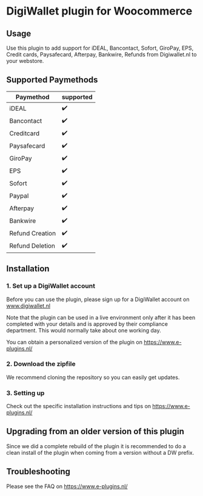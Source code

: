 # DigiWallet plugin for Woocommerce

## Usage
Use this plugin to add support for iDEAL, Bancontact, Sofort, GiroPay, EPS, Credit cards, Paysafecard, Afterpay, Bankwire, Refunds
from Digiwallet.nl to your webstore. 

## Supported Paymethods
| Paymethod	|   supported	| 
|-------------	|---	|
| iDEAL	|:heavy_check_mark:	|
| Bancontact	|:heavy_check_mark:	|
| Creditcard	|:heavy_check_mark:	|
| Paysafecard	|:heavy_check_mark:	|
| GiroPay	|:heavy_check_mark:	|
| EPS	|:heavy_check_mark:	|
| Sofort	|:heavy_check_mark:	|
| Paypal	|:heavy_check_mark:	|
| Afterpay	|:heavy_check_mark:	|
| Bankwire	|:heavy_check_mark:	|
| Refund Creation	|:heavy_check_mark:	|
| Refund Deletion	|:heavy_check_mark:	|

## Installation

### 1. Set up a DigiWallet account
Before you can use the plugin, please sign up for a DigiWallet account on www.digiwallet.nl

Note that the plugin can be used in a live environment only after it has been completed with your details and
is approved by their compliance department. This would normally take about one working day. 

You can obtain a personalized version of the plugin on https://www.e-plugins.nl/

### 2. Download the zipfile 

We recommend cloning the repository so you can easily get updates. 

### 3. Setting up

Check out the specific installation instructions and tips on https://www.e-plugins.nl/

## Upgrading from an older version of this plugin

Since we did a complete rebuild of the plugin it is recommended to do a clean install of the plugin when coming from a version without a DW prefix.

## Troubleshooting

Please see the FAQ on https://www.e-plugins.nl/
